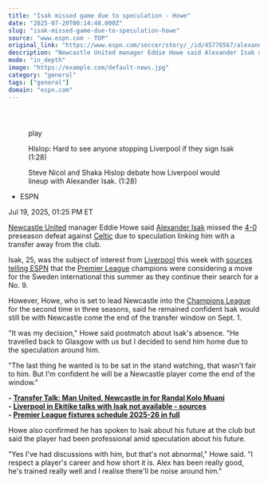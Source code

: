 ```yaml
---
title: "Isak missed game due to speculation - Howe"
date: "2025-07-20T00:14:48.000Z"
slug: "isak-missed-game-due-to-speculation-howe"
source: "www.espn.com - TOP"
original_link: "https://www.espn.com/soccer/story/_/id/45776567/alexander-isak-missed-newcastle-game-due-transfer-speculation-eddie-howe"
description: "Newcastle United manager Eddie Howe said Alexander Isak missed the 4-0 preseason defeat against Celtic due to speculation linking him with a transfer."
mode: "in_depth"
image: "https://example.com/default-news.jpg"
category: "general"
tags: ["general"]
domain: "espn.com"
---
```

<div id="readability-page-1" class="page"><section id="article-feed" data-behavior="author_overlay article_header_news_feed_item_meta article_legal_footer"><article data-id="45776567" data-behavior="story_scroll story_progress" data-src="/soccer/story/_/id/45776567/alexander-isak-missed-newcastle-game-due-transfer-speculation-eddie-howe"><div><header></header><figure data-video="watch,640,360,45757341" data-cerebro-id="68781db896581d0c53a55e60" data-title="Hislop: Hard to see anyone stopping Liverpool if they sign Isak" data-source="espn"><div><picture><source srcset="https://a.espncdn.com/combiner/i?img=%2Fmedia%2Fmotion%2F2025%2F0716%2Fdm_250716_COM_SOC_Analysis_Hislop_Hard_to_see_anyone_stopping_Liverpool_if_they_sign_Isak_20250716_GLOBAL%2Fdm_250716_COM_SOC_Analysis_Hislop_Hard_to_see_anyone_stopping_Liverpool_if_they_sign_Isak_20250716_GLOBAL.jpg&amp;w=943&amp;h=530&amp;cquality=80&amp;format=jpg" media="(min-width: 376px)"><source srcset="https://a.espncdn.com/combiner/i?img=%2Fmedia%2Fmotion%2F2025%2F0716%2Fdm_250716_COM_SOC_Analysis_Hislop_Hard_to_see_anyone_stopping_Liverpool_if_they_sign_Isak_20250716_GLOBAL%2Fdm_250716_COM_SOC_Analysis_Hislop_Hard_to_see_anyone_stopping_Liverpool_if_they_sign_Isak_20250716_GLOBAL.jpg&amp;w=375&amp;cquality=80, https://a.espncdn.com/combiner/i?img=%2Fmedia%2Fmotion%2F2025%2F0716%2Fdm_250716_COM_SOC_Analysis_Hislop_Hard_to_see_anyone_stopping_Liverpool_if_they_sign_Isak_20250716_GLOBAL%2Fdm_250716_COM_SOC_Analysis_Hislop_Hard_to_see_anyone_stopping_Liverpool_if_they_sign_Isak_20250716_GLOBAL.jpg&amp;w=750&amp;cquality=40&amp;format=jpg 2x" media="(max-width: 375px)"></picture><p><span data-id="45757341">play</span></p></div><figcaption><div><p><span>Hislop: Hard to see anyone stopping Liverpool if they sign Isak (1:28)</span></p><p>Steve Nicol and Shaka Hislop debate how Liverpool would lineup with Alexander Isak. (1:28)</p></div></figcaption></figure><div><div><ul><li><p>ESPN</p></li></ul><p><span>Jul 19, 2025, 01:25 PM ET</span></p></div><p><a data-clubhouse-guid="ec6b4352-98d3-424d-6214-778d79b47a01" href="https://www.espn.com/soccer/team?id=361">Newcastle United</a> manager Eddie Howe said <a data-player-guid="d29363ad-0204-25cf-7611-8aff328308b1" href="http://espn.com/soccer/player/_/id/235662/alexander-isak">Alexander Isak</a> missed the <a href="https://www.espn.com/soccer/story/_/id/45776275/newcastle-thrashed-4-0-celtic-preseason-opener" target="_blank">4-0</a> preseason defeat against <a data-clubhouse-guid="9567bc1b-cd8b-3f59-7f14-999f68dbf216" href="https://www.espn.com/soccer/team?id=256">Celtic</a> due to speculation linking him with a transfer away from the club.</p><p>Isak, 25, was the subject of interest from <a data-clubhouse-guid="a47fbcec-c948-cf4c-9e41-3dfa37588c9c" href="https://www.espn.com/soccer/team?id=364">Liverpool</a> this week with <a href="https://www.espn.com/football/story/_/id/45745860/sources-liverpool-register-interest-newcastles-alexander-isak" target="_blank">sources telling ESPN</a> that the <a data-league-guid="6949f3af-300c-35f1-beab-b95669eedd38" href="https://www.espn.com/soccer/league/_/name/ENG.1">Premier League</a> champions were considering a move for the Sweden international this summer as they continue their search for a No. 9.</p><p>However, Howe, who is set to lead Newcastle into the <a data-league-guid="da52796f-2621-3351-8e77-955da92ea82d" href="https://www.espn.com/soccer/league/_/name/UEFA.CHAMPIONS">Champions League</a> for the second time in three seasons, said he remained confident Isak would still be with Newcastle come the end of the transfer window on Sept. 1.</p><p>"It was my decision," Howe said postmatch about Isak's absence. "He travelled back to Glasgow with us but I decided to send him home due to the speculation around him.</p><p>"The last thing he wanted is to be sat in the stand watching, that wasn't fair to him. But I'm confident he will be a Newcastle player come the end of the window."</p><p><strong>- <a href="https://www.espn.com/football/story/_/id/45774061/transfer-rumors-news-manchester-united-newcastle-psg-randal-kolo-muani" target="_blank">Transfer Talk: Man United, Newcastle in for Randal Kolo Muani</a></strong><br>
<strong>- <a href="https://www.espn.com/football/story/_/id/45760054/liverpool-ekitike-talks-isak-not-available-sources" target="_blank">Liverpool in Ekitike talks with Isak not available - sources</a></strong><br>
<strong>- <a href="https://www.espn.com/football/story/_/id/45522470/premier-league-fixtures-schedule-2025-26-full" target="_blank">Premier League fixtures schedule 2025-26 in full</a></strong></p><p>Howe also confirmed he has spoken to Isak about his future at the club but said the player had been professional amid speculation about his future.</p><p>"Yes I've had discussions with him, but that's not abnormal," Howe said. "I respect a player's career and how short it is. Alex has been really good, he's trained really well and I realise there'll be noise around him."</p>
</div></div></article></section></div>
